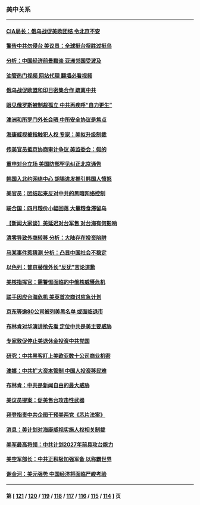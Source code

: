 ### 美中关系
---
#### [CIA局长：俄乌战促美欧团结 令北京不安](../../pages/nf1412576/n13729735.md?05081245) 
#### [警告中共勿侵台 美议员：全球挺台将胜过挺乌](../../pages/nf1412576/n13729571.md?05081245) 
#### [分析：中国经济前景黯淡 亚洲邻国受波及](../../pages/nf1412576/n13729719.md?05081245) 
#### [油管热门视频 网站代理 翻墙必看视频](http://209.222.30.114:81/youtube.html?05081245)
#### [俄乌战促欧盟和印日密集合作 疏离中共](../../pages/nf1412576/n13727386.md?05081245) 
#### [眼见俄罗斯被制裁孤立 中共再疾呼“自力更生”](../../pages/nf1412576/n13729666.md?05081245) 
#### [澳洲和所罗门外长会晤 中所安全协议是焦点](../../pages/nf1412576/n13729569.md?05081245) 
#### [海康威视被指触犯人权 专家：美拟升级制裁](../../pages/nf1412576/n13729009.md?05081245) 
#### [传美官员抵京协商审计争议 美监委会：假的](../../pages/nf1412576/n13729146.md?05081245) 
#### [重申对台立场 美国防部罕见纠正北京通告](../../pages/nf1412576/n13728959.md?05081245) 
#### [韩国入北约网络中心 胡锡进发推引韩国人愤怒](../../pages/nf1412576/n13728936.md?05081245) 
#### [美官员：团结起来反对中共的黑暗网络控制](../../pages/nf1412576/n13728846.md?05081245) 
#### [联合国：四月粮价小幅回落 大量粮食滞留乌](../../pages/nf1412576/n13728737.md?05081245) 
#### [【新闻大家谈】美延迟对台军售 对台海有何影响](../../pages/nf1412576/n13728740.md?05081245) 
#### [清零导致外商转移 分析：大陆存在投资陷阱](../../pages/nf1412576/n13728263.md?05081245) 
#### [马某事件惹猜测 分析：凸显中国社会不稳定](../../pages/nf1412576/n13728190.md?05081245) 
#### [以色列：普京替俄外长“反犹”言论道歉](../../pages/nf1412576/n13728059.md?05081245) 
#### [美核指挥官：需警惕面临的中俄核威慑危机](../../pages/nf1412576/n13727989.md?05081245) 
#### [联手因应台海危机 美英首次商讨应急计划](../../pages/nf1412576/n13727635.md?05081245) 
#### [京东等逾80公司被列美黑名单 或面临退市](../../pages/nf1412576/n13727449.md?05081245) 
#### [布林肯对华演讲抢先看 定位中共是美主要威胁](../../pages/nf1412576/n13727292.md?05081245) 
#### [专家敦促停止美退休金投资中共党国](../../pages/nf1412576/n13727289.md?05081245) 
#### [研究：中共黑客盯上美欧亚数十公司商业机密](../../pages/nf1412576/n13727250.md?05081245) 
#### [澳媒：中共扩大资本管制 中国人投资移民难](../../pages/nf1412576/n13727233.md?05081245) 
#### [布林肯：中共是新闻自由的最大威胁](../../pages/nf1412576/n13727223.md?05081245) 
#### [美议员提案：促美售台攻击性武器](../../pages/nf1412576/n13726992.md?05081245) 
#### [拜登指责中共企图干预美两党《芯片法案》](../../pages/nf1412576/n13727200.md?05081245) 
#### [消息：美计划对海康威视实施人权相关制裁](../../pages/nf1412576/n13727090.md?05081245) 
#### [美军最高将领：中共计划2027年前具攻台能力](../../pages/nf1412576/n13726790.md?05081245) 
#### [美空军部长：中共正积极加强军备 以称霸世界](../../pages/nf1412576/n13726877.md?05081245) 
#### [谢金河：美元强势 中国经济将面临严峻考验](../../pages/nf1412576/n13726667.md?05081245) 

---
#### 第 [ [121](./121.md?05081245) / [120](./120.md?05081245) / [119](./119.md?05081245) / [118](./118.md?05081245) / [117](./117.md?05081245) / [116](./116.md?05081245) / [115](./115.md?05081245) / [114](./114.md?05081245) ] 页
